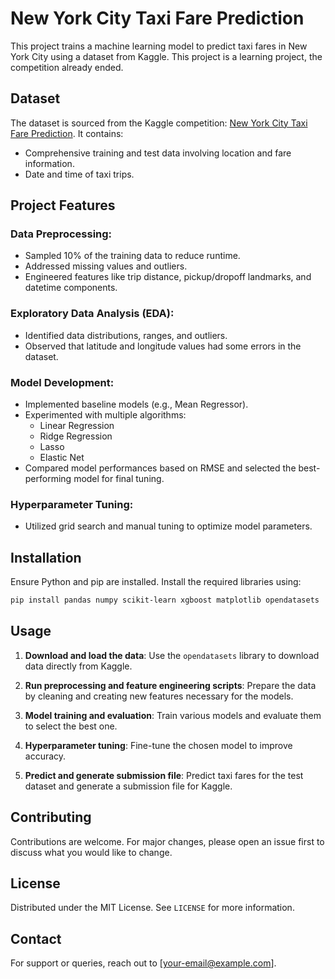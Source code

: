 # New York City Taxi Fare Prediction

This project trains a machine learning model to predict taxi fares in New York City using a dataset from Kaggle. This project is a learning project, the competition already ended.

## Dataset

The dataset is sourced from the Kaggle competition: [New York City Taxi Fare Prediction](https://www.kaggle.com/c/new-york-city-taxi-fare-prediction). It contains:
- Comprehensive training and test data involving location and fare information.
- Date and time of taxi trips.

## Project Features

### Data Preprocessing:
- Sampled 10% of the training data to reduce runtime.
- Addressed missing values and outliers.
- Engineered features like trip distance, pickup/dropoff landmarks, and datetime components.

### Exploratory Data Analysis (EDA):
- Identified data distributions, ranges, and outliers.
- Observed that latitude and longitude values had some errors in the dataset.

### Model Development:
- Implemented baseline models (e.g., Mean Regressor).
- Experimented with multiple algorithms:
  - Linear Regression
  - Ridge Regression
  - Lasso
  - Elastic Net
- Compared model performances based on RMSE and selected the best-performing model for final tuning.

### Hyperparameter Tuning:
- Utilized grid search and manual tuning to optimize model parameters.

## Installation

Ensure Python and pip are installed. Install the required libraries using:

```bash
pip install pandas numpy scikit-learn xgboost matplotlib opendatasets
```


## Usage

1. **Download and load the data**:
   Use the `opendatasets` library to download data directly from Kaggle.

2. **Run preprocessing and feature engineering scripts**:
   Prepare the data by cleaning and creating new features necessary for the models.

3. **Model training and evaluation**:
   Train various models and evaluate them to select the best one.

4. **Hyperparameter tuning**:
   Fine-tune the chosen model to improve accuracy.

5. **Predict and generate submission file**:
   Predict taxi fares for the test dataset and generate a submission file for Kaggle.

## Contributing

Contributions are welcome. For major changes, please open an issue first to discuss what you would like to change.

## License

Distributed under the MIT License. See `LICENSE` for more information.

## Contact

For support or queries, reach out to [your-email@example.com].
